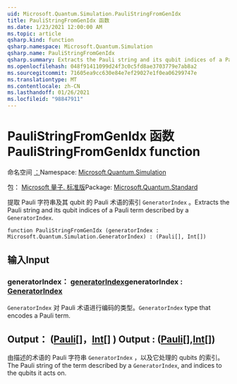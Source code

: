 ```yaml
---
uid: Microsoft.Quantum.Simulation.PauliStringFromGenIdx
title: PauliStringFromGenIdx 函数
ms.date: 1/23/2021 12:00:00 AM
ms.topic: article
qsharp.kind: function
qsharp.namespace: Microsoft.Quantum.Simulation
qsharp.name: PauliStringFromGenIdx
qsharp.summary: Extracts the Pauli string and its qubit indices of a Pauli term described by a `GeneratorIndex`.
ms.openlocfilehash: 048f91411099d24f3c0c5fd8ae3703779e7ab8a2
ms.sourcegitcommit: 71605ea9cc630e84e7ef29027e1f0ea06299747e
ms.translationtype: MT
ms.contentlocale: zh-CN
ms.lasthandoff: 01/26/2021
ms.locfileid: "98847911"
---
```

# <a name="paulistringfromgenidx-function"></a><span data-ttu-id="cbf26-102">PauliStringFromGenIdx 函数</span><span class="sxs-lookup"><span data-stu-id="cbf26-102">PauliStringFromGenIdx function</span></span>

<span data-ttu-id="cbf26-103">命名空间 [：](xref:Microsoft.Quantum.Simulation)</span><span class="sxs-lookup"><span data-stu-id="cbf26-103">Namespace: [Microsoft.Quantum.Simulation](xref:Microsoft.Quantum.Simulation)</span></span>

<span data-ttu-id="cbf26-104">包： [Microsoft 量子. 标准版](https://nuget.org/packages/Microsoft.Quantum.Standard)</span><span class="sxs-lookup"><span data-stu-id="cbf26-104">Package: [Microsoft.Quantum.Standard](https://nuget.org/packages/Microsoft.Quantum.Standard)</span></span>


<span data-ttu-id="cbf26-105">提取 Pauli 字符串及其 qubit 的 Pauli 术语的索引 `GeneratorIndex` 。</span><span class="sxs-lookup"><span data-stu-id="cbf26-105">Extracts the Pauli string and its qubit indices of a Pauli term described by a `GeneratorIndex`.</span></span>

```qsharp
function PauliStringFromGenIdx (generatorIndex : Microsoft.Quantum.Simulation.GeneratorIndex) : (Pauli[], Int[])
```


## <a name="input"></a><span data-ttu-id="cbf26-106">输入</span><span class="sxs-lookup"><span data-stu-id="cbf26-106">Input</span></span>

### <a name="generatorindex--generatorindex"></a><span data-ttu-id="cbf26-107">generatorIndex： [generatorIndex](xref:Microsoft.Quantum.Simulation.GeneratorIndex)</span><span class="sxs-lookup"><span data-stu-id="cbf26-107">generatorIndex : [GeneratorIndex](xref:Microsoft.Quantum.Simulation.GeneratorIndex)</span></span>

<span data-ttu-id="cbf26-108">`GeneratorIndex` 对 Pauli 术语进行编码的类型。</span><span class="sxs-lookup"><span data-stu-id="cbf26-108">`GeneratorIndex` type that encodes a Pauli term.</span></span>



## <a name="output--pauliint"></a><span data-ttu-id="cbf26-109">Output： ([Pauli](xref:microsoft.quantum.lang-ref.pauli)[]，[Int](xref:microsoft.quantum.lang-ref.int)[] ) </span><span class="sxs-lookup"><span data-stu-id="cbf26-109">Output : ([Pauli](xref:microsoft.quantum.lang-ref.pauli)[],[Int](xref:microsoft.quantum.lang-ref.int)[])</span></span>

<span data-ttu-id="cbf26-110">由描述的术语的 Pauli 字符串 `GeneratorIndex` ，以及它处理的 qubits 的索引。</span><span class="sxs-lookup"><span data-stu-id="cbf26-110">The Pauli string of the term described by a `GeneratorIndex`, and indices to the qubits it acts on.</span></span>